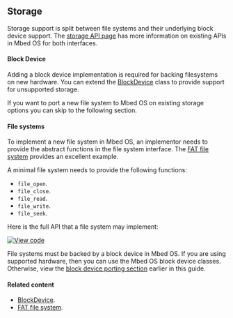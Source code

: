 <h2 id="contributing-storage">Storage</h2>

Storage support is split between file systems and their underlying block device support. The [storage API page](/docs/v5.8/reference/storage.html) has more information on existing APIs in Mbed OS for both interfaces.

#### Block Device

Adding a block device implementation is required for backing filesystems on new hardware. You can extend the [BlockDevice](https://os.mbed.com/docs/v5.8/mbed-os-api-doxy/class_block_device.html) class to provide support for unsupported storage. 

If you want to port a new file system to Mbed OS on existing storage options you can skip to the following section.

#### File systems

To implement a new file system in Mbed OS, an implementor needs to provide the abstract functions in the file system interface. The [FAT file system](https://os.mbed.com/docs/v5.8/mbed-os-api-doxy/class_f_a_t_file_system.html) provides an excellent example.

A minimal file system needs to provide the following functions:

- `file_open`.
- `file_close`.
- `file_read`.
- `file_write`.
- `file_seek`.

Here is the full API that a file system may implement:

[![View code](https://www.mbed.com/embed/?type=library)](http://os.mbed.com/docs/v5.8/mbed-os-api-doxy/classmbed_1_1_file_system.html)

File systems must be backed by a block device in Mbed OS. If you are using supported hardware, then you can use the Mbed OS block device classes. Otherwise, view the [block device porting section](#block-device) earlier in this guide.

#### Related content

- [BlockDevice](https://os.mbed.com/docs/v5.8/mbed-os-api-doxy/class_block_device.html).
- [FAT file system](https://os.mbed.com/docs/v5.8/mbed-os-api-doxy/class_f_a_t_file_system.html).

